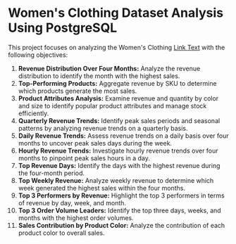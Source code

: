 # Women's Clothing Dataset Analysis Using PostgreSQL

This project focuses on analyzing the Women's Clothing [Link Text](https://www.kaggle.com/datasets/shilongzhuang/-women-clothing-ecommerce-sales-data) with the following objectives:

1. **Revenue Distribution Over Four Months:** Analyze the revenue distribution to identify the month with the highest sales.
2. **Top-Performing Products:** Aggregate revenue by SKU to determine which products generate the most sales.
3. **Product Attributes Analysis:** Examine revenue and quantity by color and size to identify popular product attributes and manage stock efficiently.
4. **Quarterly Revenue Trends:** Identify peak sales periods and seasonal patterns by analyzing revenue trends on a quarterly basis.
5. **Daily Revenue Trends:** Assess revenue trends on a daily basis over four months to uncover peak sales days during the week.
6. **Hourly Revenue Trends:** Investigate hourly revenue trends over four months to pinpoint peak sales hours in a day.
7. **Top Revenue Days:** Identify the days with the highest revenue during the four-month period.
8. **Top Weekly Revenue:** Analyze weekly revenue to determine which week generated the highest sales within the four months.
9. **Top 3 Performers by Revenue:** Highlight the top 3 performers in terms of revenue by day, week, and month.
10. **Top 3 Order Volume Leaders:** Identify the top three days, weeks, and months with the highest order volumes.
11. **Sales Contribution by Product Color:** Analyze the contribution of each product color to overall sales.
